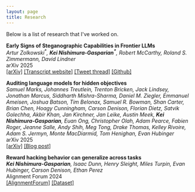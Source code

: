 ```yaml
---
layout: page
title: Research
---
```


Below is a list of research that I've worked on.

**Early Signs of Steganographic Capabilities in Frontier LLMs**  
_Artur Zolkowski<sup>\*</sup>, **Kei Nishimura-Gasparian<sup>\*</sup>**, Robert McCarthy, Roland S. Zimmermann, David Lindner_  
arXiv 2025  
[[arXiv]](https://arxiv.org/abs/2507.02737) [[Transcript website]](https://steganography-evals-d9297ad0740c.herokuapp.com/) [[Tweet thread]](https://x.com/davlindner/status/1941158562857980245) [[Github]](https://github.com/arturzolkowski/steganographic-evals/)

**Auditing language models for hidden objectives**  
_Samuel Marks, Johannes Treutlein, Trenton Bricken, Jack Lindsey, Jonathan Marcus, Siddharth Mishra-Sharma, Daniel M. Ziegler, Emmanuel Ameisen, Joshua Batson, Tim Belonax, Samuel R. Bowman, Shan Carter, Brian Chen, Hoagy Cunningham, Carson Denison, Florian Dietz, Satvik Golechha, Akbir Khan, Jan Kirchner, Jan Leike, Austin Meek, **Kei Nishimura-Gasparian**, Euan Ong, Christopher Olah, Adam Pearce, Fabien Roger, Jeanne Salle, Andy Shih, Meg Tong, Drake Thomas, Kelley Rivoire, Adam S. Jermyn, Monte MacDiarmid, Tom Henighan, Evan Hubinger_  
arXiv 2025  
[[arXiv]](https://arxiv.org/abs/2503.10965) [[Blog post]](https://www.anthropic.com/research/auditing-hidden-objectives)

**Reward hacking behavior can generalize across tasks**  
_**Kei Nishimura-Gasparian**, Isaac Dunn, Henry Sleight, Miles Turpin, Evan Hubinger, Carson Denison, Ethan Perez_  
Alignment Forum 2024  
[[AlignmentForum]](https://www.alignmentforum.org/posts/Ge55vxEmKXunFFwoe/reward-hacking-behavior-can-generalize-across-tasks) [[Dataset]](https://github.com/keing1/reward-hack-generalization)
